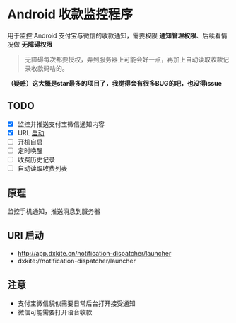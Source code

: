 # Android 收款监控程序

用于监控 Android 支付宝与微信的收款通知，需要权限 **通知管理权限**、后续看情况做 **无障碍权限**

> 无障碍每次都要授权，弄到服务器上可能会好一点，再加上自动读取收款记录收款码啥的。

**（疑惑）这大概是star最多的项目了，我觉得会有很多BUG的吧，也没得issue**

## TODO

- [x] 监控并推送支付宝微信通知内容
- [x] URL [启动](http://app.dxkite.cn/notification-dispatcher/launcher)
- [ ] 开机自启
- [ ] 定时唤醒
- [ ] 收费历史记录
- [ ] 自动读取收费列表

## 原理

监控手机通知，推送消息到服务器  

## URI 启动
- http://app.dxkite.cn/notification-dispatcher/launcher
- dxkite://notification-dispatcher/launcher

## 注意

- 支付宝微信貌似需要日常后台打开接受通知
- 微信可能需要打开语音收款

